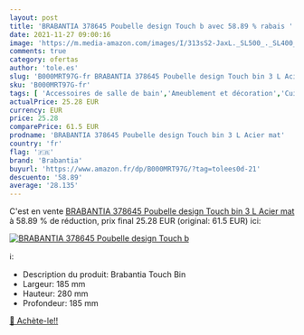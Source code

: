 ```yaml
---
layout: post
title: 'BRABANTIA 378645 Poubelle design Touch b avec 58.89 % rabais '
date: 2021-11-27 09:00:16
image: 'https://m.media-amazon.com/images/I/313sS2-JaxL._SL500_._SL400_.jpg'
comments: true
category: ofertas
author: 'tole.es'
slug: 'B000MRT97G-fr BRABANTIA 378645 Poubelle design Touch bin 3 L Acier mat'
sku: 'B000MRT97G-fr'
tags: [ 'Accessoires de salle de bain','Ameublement et décoration','Cuisine et Maison','Poubelles de salle de bain','Salle de bain et WC','brabantia', ]
actualPrice: 25.28 EUR
currency: EUR
price: 25.28
comparePrice: 61.5 EUR
prodname: 'BRABANTIA 378645 Poubelle design Touch bin 3 L Acier mat'
country: 'fr'
flag: '🇫🇷'
brand: 'Brabantia'
buyurl: 'https://www.amazon.fr/dp/B000MRT97G/?tag=tolees0d-21'
descuento: '58.89'
average: '28.135'
---
```


C'est en vente [BRABANTIA 378645 Poubelle design Touch bin 3 L Acier mat](https://www.amazon.fr/dp/B000MRT97G/?tag=tolees0d-21)  à  58.89 % de réduction, prix final  25.28 EUR (original: 61.5 EUR) ici:

[![BRABANTIA 378645 Poubelle design Touch b](https://m.media-amazon.com/images/I/313sS2-JaxL._SL500_._SL400_.jpg)](https://www.amazon.fr/dp/B000MRT97G/?tag=tolees0d-21)

ℹ️:

- Description du produit: Brabantia Touch Bin
- Largeur: 185 mm
- Hauteur: 280 mm
- Profondeur: 185 mm

[🛒 Achète-le!!](https://www.amazon.fr/dp/B000MRT97G/?tag=tolees0d-21)
